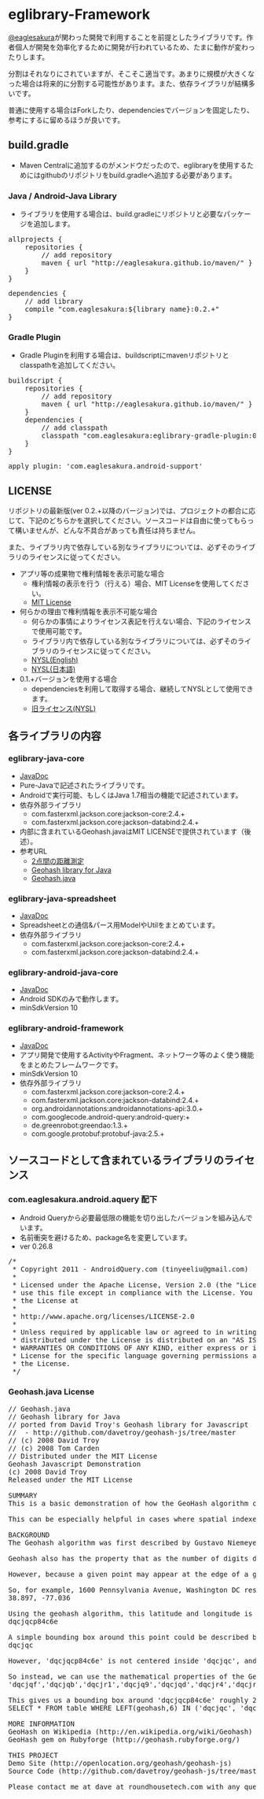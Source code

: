 # eglibrary-Framework

[@eaglesakura](https://twitter.com/eaglesakura)が関わった開発で利用することを前提としたライブラリです。作者個人が開発を効率化するために開発が行われているため、たまに動作が変わったりします。

分割はそれなりにされていますが、そこそこ適当です。あまりに規模が大きくなった場合は将来的に分割する可能性があります。また、依存ライブラリが結構多いです。

普通に使用する場合はForkしたり、dependenciesでバージョンを固定したり、参考にするに留めるほうが良いです。

## build.gradle

* Maven Centralに追加するのがメンドウだったので、eglibraryを使用するためにはgithubのリポジトリをbuild.gradleへ追加する必要があります。

### Java / Android-Java Library
* ライブラリを使用する場合は、build.gradleにリポジトリと必要なパッケージを追加します。
<pre>
allprojects {
    repositories {
        // add repository
        maven { url "http://eaglesakura.github.io/maven/" }
    }
}
</pre>
<pre>
dependencies {
    // add library
    compile "com.eaglesakura:${library name}:0.2.+"
}
</pre>

### Gradle Plugin
* Gradle Pluginを利用する場合は、buildscriptにmavenリポジトリとclasspathを追加してください。
<pre>
buildscript {
    repositories {
        // add repository
        maven { url "http://eaglesakura.github.io/maven/" }
    }
    dependencies {
        // add classpath
        classpath "com.eaglesakura:eglibrary-gradle-plugin:0.2.+"
    }
}
</pre>
<pre>
apply plugin: 'com.eaglesakura.android-support'
</pre>

## LICENSE

リポジトリの最新版(ver 0.2.+以降のバージョン)では、プロジェクトの都合に応じて、下記のどちらかを選択してください。ソースコードは自由に使ってもらって構いませんが、どんな不具合があっても責任は持ちません。

また、ライブラリ内で依存している別なライブラリについては、必ずそのライブラリのライセンスに従ってください。

* アプリ等の成果物で権利情報を表示可能な場合
	* 権利情報の表示を行う（行える）場合、MIT Licenseを使用してください。
	* [MIT License](LICENSE-MIT.txt)	
* 何らかの理由で権利情報を表示不可能な場合
	* 何らかの事情によりライセンス表記を行えない場合、下記のライセンスで使用可能です。
	* ライブラリ内で依存している別なライブラリについては、必ずそのライブラリのライセンスに従ってください。
	* [NYSL(English)](LICENSE-NYSL-eng.txt)
	* [NYSL(日本語)](LICENSE-NYSL-jpn.txt)
* 0.1.+バージョンを使用する場合
	* dependenciesを利用して取得する場合、継続してNYSLとして使用できます。
	* [旧ライセンス(NYSL)](LICENSE-NYSL-eng.txt)

## 各ライブラリの内容

### eglibrary-java-core

* [JavaDoc](http://eaglesakura.github.io/maven/doc/eglibrary-java-core/javadoc/)
* Pure-Javaで記述されたライブラリです。
* Androidで実行可能、もしくはJava 1.7相当の機能で記述されています。
* 依存外部ライブラリ
	* com.fasterxml.jackson.core:jackson-core:2.4.+
	* com.fasterxml.jackson.core:jackson-databind:2.4.+
* 内部に含まれているGeohash.javaはMIT LICENSEで提供されています（後述）。
* 参考URL
	* [2点間の距離測定](http://perota.sakura.ne.jp/blog/android%E3%81%A7%E3%82%82%E7%B7%AF%E5%BA%A6%E7%B5%8C%E5%BA%A6%E3%81%A72%E7%82%B9%E9%96%93%E3%81%AE%E8%B7%9D%E9%9B%A2%E3%82%92%E5%8F%96%E5%BE%97/)
	* [Geohash library for Java](http://github.com/davetroy/geohash-js/tree/master)
	* [Geohash.java](https://github.com/hakobe/Gotouchi/blob/master/src/jp/hakobe/android/util/Geohash.java)

### eglibrary-java-spreadsheet

* [JavaDoc](http://eaglesakura.github.io/maven/doc/eglibrary-java-spreadsheet/javadoc/)
* Spreadsheetとの通信&パース用ModelやUtilをまとめています。
* 依存外部ライブラリ
	* com.fasterxml.jackson.core:jackson-core:2.4.+
	* com.fasterxml.jackson.core:jackson-databind:2.4.+

### eglibrary-android-java-core


* [JavaDoc](http://eaglesakura.github.io/maven/doc/eglibrary-android-java-core/javadoc/)
* Android SDKのみで動作します。
* minSdkVersion 10

### eglibrary-android-framework

* [JavaDoc](http://eaglesakura.github.io/maven/doc/eglibrary-android-framework/javadoc/)
* アプリ開発で使用するActivityやFragment、ネットワーク等のよく使う機能をまとめたフレームワークです。
* minSdkVersion 10
* 依存外部ライブラリ
	* com.fasterxml.jackson.core:jackson-core:2.4.+
	* com.fasterxml.jackson.core:jackson-databind:2.4.+
	* org.androidannotations:androidannotations-api:3.0.+
	* com.googlecode.android-query:android-query:+
	* de.greenrobot:greendao:1.3.+
	* com.google.protobuf:protobuf-java:2.5.+

## ソースコードとして含まれているライブラリのライセンス

### com.eaglesakura.android.aquery 配下

 * Android Queryから必要最低限の機能を切り出したバージョンを組み込んでいます。
 * 名前衝突を避けるため、package名を変更しています。
 * ver 0.26.8

<pre>
/*
 * Copyright 2011 - AndroidQuery.com (tinyeeliu@gmail.com)
 *
 * Licensed under the Apache License, Version 2.0 (the "License"); you may not
 * use this file except in compliance with the License. You may obtain a copy of
 * the License at
 *
 * http://www.apache.org/licenses/LICENSE-2.0
 *
 * Unless required by applicable law or agreed to in writing, software
 * distributed under the License is distributed on an "AS IS" BASIS, WITHOUT
 * WARRANTIES OR CONDITIONS OF ANY KIND, either express or implied. See the
 * License for the specific language governing permissions and limitations under
 * the License.
 */
</pre>

### Geohash.java License
<pre>
// Geohash.java
// Geohash library for Java
// ported from David Troy's Geohash library for Javascript
//  - http://github.com/davetroy/geohash-js/tree/master
// (c) 2008 David Troy
// (c) 2008 Tom Carden
// Distributed under the MIT License
Geohash Javascript Demonstration
(c) 2008 David Troy
Released under the MIT License

SUMMARY
This is a basic demonstration of how the GeoHash algorithm can be used to generate bounding box searches without the use of specialized spatial indexing approaches.

This can be especially helpful in cases where spatial indexes are either not supported or do not scale to high volumes.  Environments such as Google App Engine, EC2, and SQLite provide reasonable string indexing services but do not support spatial indexing.  This algorithm could be used to provide proximity searching in these environments.

BACKGROUND
The Geohash algorithm was first described by Gustavo Niemeyer in February 2008.  By interleaving latitude and longitude information in a bitwise fashion, a composite value is generated that provides a high resolution geographic point, and is well suited for storage or transmission as a character string.

Geohash also has the property that as the number of digits decreases (from the right), accuracy degrades.  This property can be used to do bounding box searches, as points near to one another will share similar Geohash prefixes.

However, because a given point may appear at the edge of a given Geohash bounding box, it is necessary to generate a list of Geohash values in order to perform a true proximity search around a point.  Because the Geohash algorithm uses a base-32 numbering system, it is possible to derive the Geohash values surrounding any other given Geohash value using a simple lookup table.

So, for example, 1600 Pennsylvania Avenue, Washington DC resolves to:
38.897, -77.036

Using the geohash algorithm, this latitude and longitude is converted to:
dqcjqcp84c6e

A simple bounding box around this point could be described by truncating this geohash to:
dqcjqc

However, 'dqcjqcp84c6e' is not centered inside 'dqcjqc', and searching within 'dqcjqc' may miss some desired targets.

So instead, we can use the mathematical properties of the Geohash to quickly calculate the neighbors of 'dqcjqc';  we find that they are:
'dqcjqf','dqcjqb','dqcjr1','dqcjq9','dqcjqd','dqcjr4','dqcjr0','dqcjq8'

This gives us a bounding box around 'dqcjqcp84c6e' roughly 2km x 1.5km and allows for a database search on just 9 keys:
SELECT * FROM table WHERE LEFT(geohash,6) IN ('dqcjqc', 'dqcjqf','dqcjqb','dqcjr1','dqcjq9','dqcjqd','dqcjr4','dqcjr0','dqcjq8');

MORE INFORMATION
GeoHash on Wikipedia (http://en.wikipedia.org/wiki/Geohash)
GeoHash gem on Rubyforge (http://geohash.rubyforge.org/)

THIS PROJECT
Demo Site (http://openlocation.org/geohash/geohash-js)
Source Code (http://github.com/davetroy/geohash-js/tree/master)

Please contact me at dave at roundhousetech.com with any questions you may have about this code;  right now this is experimental.  The bounding box code found here will be added to the Ruby gem soon.
</pre>